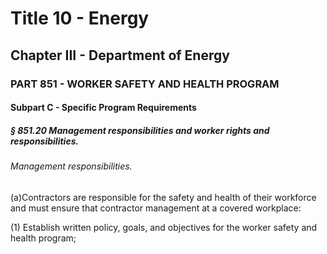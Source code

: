 
# Title 10 - Energy
## Chapter III - Department of Energy
### PART 851 - WORKER SAFETY AND HEALTH PROGRAM
#### Subpart C - Specific Program Requirements
##### § 851.20 Management responsibilities and worker rights and responsibilities.
###### Management responsibilities.

(a)Contractors are responsible for the safety and health of their workforce and must ensure that contractor management at a covered workplace:

(1) Establish written policy, goals, and objectives for the worker safety and health program;
